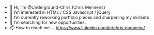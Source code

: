- 👋 Hi, I’m @Underground-Chris (Chris Mennens)
- 👀 I’m interested in  HTML / CSS Javascript / jQuery
- 🌱 I’m currently reworking portfolio pieces and sharpening my skillsets
- 💞️ I’m searching for new opportunities.
- 📫 How to reach me ... https://www.linkedin.com/in/chris-mennens/

<!---
Underground-Chris/Underground-Chris is a ✨ special ✨ repository because its `README.md` (this file) appears on your GitHub profile.
You can click the Preview link to take a look at your changes.
--->
